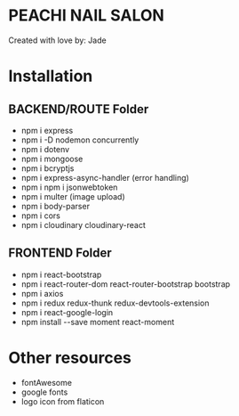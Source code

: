 # PEACHI NAIL SALON

Created with love by: Jade

# Installation

## BACKEND/ROUTE Folder

- npm i express
- npm i -D nodemon concurrently
- npm i dotenv
- npm i mongoose
- npm i bcryptjs
- npm i express-async-handler (error handling)
- npm i npm i jsonwebtoken
- npm i multer (image upload)
- npm i body-parser
- npm i cors
- npm i cloudinary cloudinary-react

## FRONTEND Folder

- npm i react-bootstrap
- npm i react-router-dom react-router-bootstrap bootstrap
- npm i axios
- npm i redux redux-thunk redux-devtools-extension
- npm i react-google-login
- npm install --save moment react-moment

# Other resources

- fontAwesome
- google fonts
- logo icon from flaticon
